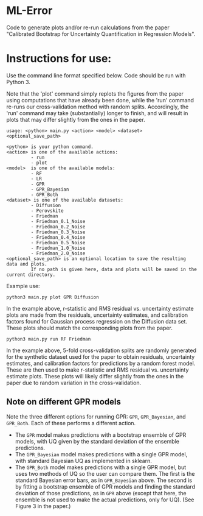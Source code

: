 # ML-Error
Code to generate plots and/or re-run calculations from the paper "Calibrated Bootstrap for Uncertainty Quantification in Regression Models".

# Instructions for use:
Use the command line format specified below. Code should be run with Python 3. 

Note that the 'plot' command simply replots the figures from the paper using computations that have already been done, while the 'run' command re-runs our cross-validation method with random splits. Accordingly, the 'run' command may take (substantially) longer to finish, and will result in plots that may differ slightly from the ones in the paper.

```
usage: <python> main.py <action> <model> <dataset> <optional_save_path>

<python> is your python command.
<action> is one of the available actions:
         - run
         - plot
<model>  is one of the available models:
         - RF
         - LR
         - GPR
         - GPR_Bayesian
         - GPR_Both
<dataset> is one of the available datasets:
         - Diffusion
         - Perovskite
         - Friedman
         - Friedman_0.1_Noise
         - Friedman_0.2_Noise
         - Friedman_0.3_Noise
         - Friedman_0.4_Noise
         - Friedman_0.5_Noise
         - Friedman_1.0_Noise
         - Friedman_2.0_Noise
<optional_save_path> is an optional location to save the resulting data and plots.
         If no path is given here, data and plots will be saved in the current directory.
```

Example use:

```
python3 main.py plot GPR Diffusion
```
In the example above, r-statistic and RMS residual vs. uncertainty estimate plots are made from the residuals, uncertainty estimates, and calibration factors found for Gaussian process regression on the Diffusion data set. These plots should match the corresponding plots from the paper.

```
python3 main.py run RF Friedman
```
In the example above, 5-fold cross-validation splits are randomly generated for the synthetic dataset used for the paper to obtain residuals, uncertainty estimates, and calibration factors for predictions by a random forest model. These are then used to make r-statistic and RMS residual vs. uncertainty estimate plots. These plots will likely differ slightly from the ones in the paper due to random variation in the cross-validation.

## Note on different GPR models
Note the three different options for running GPR: ```GPR```, ```GPR_Bayesian```, and ```GPR_Both```. Each of these performs a different action. 
* The ```GPR``` model makes predictions with a bootstrap ensemble of GPR models, with UQ given by the standard deviation of the ensemble predictions.
* The ```GPR_Bayesian``` model makes predictions with a single GPR model, with standard Bayesian UQ as implemented in sklearn.
* The ```GPR_Both``` model makes predictions with a single GPR model, but uses two methods of UQ so the user can compare them. The first is the standard Bayesian error bars, as in ```GPR_Bayesian``` above. The second is by fitting a bootstrap ensemble of GPR models and finding the standard deviation of those predictions, as in ```GPR``` above (except that here, the ensemble is not used to make the actual predictions, only for UQ). (See Figure 3 in the paper.)
